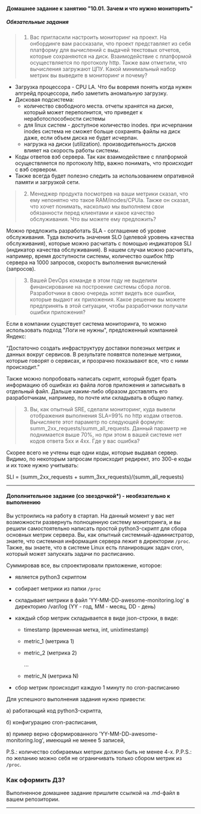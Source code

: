 #### Домашнее задание к занятию "10.01. Зачем и что нужно мониторить"

##### Обязательные задания

>1. Вас пригласили настроить мониторинг на проект. На онбординге вам рассказали, что проект представляет из себя 
платформу для вычислений с выдачей текстовых отчетов, которые сохраняются на диск. Взаимодействие с платформой 
осуществляется по протоколу http. Также вам отметили, что вычисления загружают ЦПУ. Какой минимальный набор метрик вы
выведите в мониторинг и почему?

- Загрузка процессора - CPU LA. Что бы вовремя понять когда нужен апгрейд процессора, либо заметить аномальную загрузку.
- Дисковая подсистема:
  - количество свободного места. отчеты хранятся на диске, который может переполнится, что приведет к неработоспособности системы
  - для linux систем - доступное количество inodes. при исчерпании inodes система не сможет больше сохранять файлы на диск даже, если объем диска не будет исчерпан.
  - нагрузка на диски (utilization). производительность дисков влияет на скорость работы системы. 
- Коды ответов вэб сервера. Так как взаимодействие с платформой осуществляется по протоколу http, важно понимать, что происходит с вэб сервером.
- Также всегда будет полезно следить за использованием опративной памяти и загрузкой сети.

>2. Менеджер продукта посмотрев на ваши метрики сказал, что ему непонятно что такое RAM/inodes/CPUla. Также он сказал, 
что хочет понимать, насколько мы выполняем свои обязанности перед клиентами и какое качество обслуживания. Что вы 
можете ему предложить?

Можно предложить разработать SLA - cоглашение об уровне обслуживания. Туда включить значения SLO (целевой уровень качества обслуживания), которые можно расчитать с помощью индикаторов SLI (индикатор качества обслуживания). В нашем случаи можно расчитать, например, время доступности системы, количество ошибок http сервера на 1000 запросов, скорость выполнения вычислений (запросов). 



>3. Вашей DevOps команде в этом году не выделили финансирование на построение системы сбора логов. Разработчики в свою 
очередь хотят видеть все ошибки, которые выдают их приложения. Какое решение вы можете предпринять в этой ситуации, 
чтобы разработчики получали ошибки приложения?

Если в компании существует система мониторинга, то можно использовать подход "Логи не нужны", предложенный компанией Яндекс:

“Достаточно создать инфраструктуру доставки полезных метрик и данных вокруг сервисов. В результате появятся полезные метрики, которые говорят о сервисах, и прозрачно показывают все, что с ними происходит.”

Также можно попробовать написать скрипт, который будет брать информацию об ошибках из файла логов приложения и записывать в отдельный файл. Дальше каким-либо образом доставлять его разработчикам, например, по почте или складывать в общую папку.   

>3. Вы, как опытный SRE, сделали мониторинг, куда вывели отображения выполнения SLA=99% по http кодам ответов. 
Вычисляете этот параметр по следующей формуле: summ_2xx_requests/summ_all_requests. Данный параметр не поднимается выше 
70%, но при этом в вашей системе нет кодов ответа 5xx и 4xx. Где у вас ошибка?

Скорее всего не учтены еще одни коды, которые выдавал сервер. Видимо, по некоторым запросам происходит редирект, это 300-е коды и их тоже нужно учитывать: 

SLI = (summ_2xx_requests + summ_3xx_requests)/(summ_all_requests)


---
#### Дополнительное задание (со звездочкой*) - необязательно к выполнению

Вы устроились на работу в стартап. На данный момент у вас нет возможности развернуть полноценную систему 
мониторинга, и вы решили самостоятельно написать простой python3-скрипт для сбора основных метрик сервера. Вы, как 
опытный системный-администратор, знаете, что системная информация сервера лежит в директории `/proc`. 
Также, вы знаете, что в системе Linux есть  планировщик задач cron, который может запускать задачи по расписанию.

Суммировав все, вы спроектировали приложение, которое:
- является python3 скриптом
- собирает метрики из папки `/proc`
- складывает метрики в файл 'YY-MM-DD-awesome-monitoring.log' в директорию /var/log 
(YY - год, MM - месяц, DD - день)
- каждый сбор метрик складывается в виде json-строки, в виде:
  + timestamp (временная метка, int, unixtimestamp)
  + metric_1 (метрика 1)
  + metric_2 (метрика 2)
  
     ...
     
  + metric_N (метрика N)
  
- сбор метрик происходит каждую 1 минуту по cron-расписанию

Для успешного выполнения задания нужно привести:

а) работающий код python3-скрипта,

б) конфигурацию cron-расписания,

в) пример верно сформированного 'YY-MM-DD-awesome-monitoring.log', имеющий не менее 5 записей,

P.S.: количество собираемых метрик должно быть не менее 4-х.
P.P.S.: по желанию можно себя не ограничивать только сбором метрик из `/proc`.



### Как оформить ДЗ?

Выполненное домашнее задание пришлите ссылкой на .md-файл в вашем репозитории.

---
